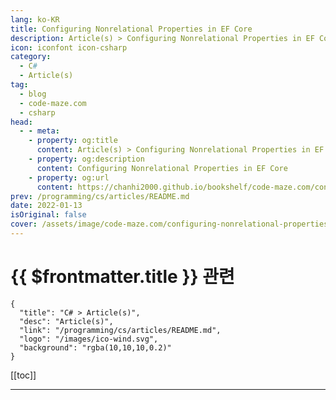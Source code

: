 ```yaml
---
lang: ko-KR
title: Configuring Nonrelational Properties in EF Core
description: Article(s) > Configuring Nonrelational Properties in EF Core
icon: iconfont icon-csharp
category: 
  - C#
  - Article(s)
tag: 
  - blog
  - code-maze.com
  - csharp
head:  
  - - meta:
    - property: og:title
      content: Article(s) > Configuring Nonrelational Properties in EF Core
    - property: og:description
      content: Configuring Nonrelational Properties in EF Core
    - property: og:url
      content: https://chanhi2000.github.io/bookshelf/code-maze.com/configuring-nonrelational-properties.html
prev: /programming/cs/articles/README.md
date: 2022-01-13
isOriginal: false
cover: /assets/image/code-maze.com/configuring-nonrelational-properties/banner.png
---
```


# {{ $frontmatter.title }} 관련

```component VPCard
{
  "title": "C# > Article(s)",
  "desc": "Article(s)",
  "link": "/programming/cs/articles/README.md",
  "logo": "/images/ico-wind.svg",
  "background": "rgba(10,10,10,0.2)"
}
```

[[toc]]

---

<SiteInfo
  name="Configuring Nonrelational Properties in EF Core"
  desc="In this article, we are going to talk about EF Core Configuration of Nonrelational properties and different approaches to do that."
  url="https://code-maze.com/configuring-nonrelational-properties/"
  logo="/assets/image/code-maze.com/favicon.png"
  preview="/assets/image/code-maze.com/configuring-nonrelational-properties/banner.png"/>

<!-- TODO: 작성 -->

